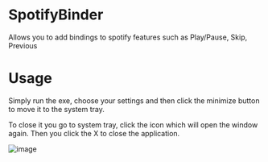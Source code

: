 # SpotifyBinder
Allows you to add bindings to spotify features such as Play/Pause, Skip, Previous

# Usage

Simply run the exe, choose your settings and then click the minimize button to move it to the system tray.

To close it you go to system tray, click the icon which will open the window again. Then you click the X to close the application.

![image](https://github.com/IceyFL/SpotifyBinder/assets/82657910/4091d2c7-1503-41d4-b6a2-359a6a51d405)
